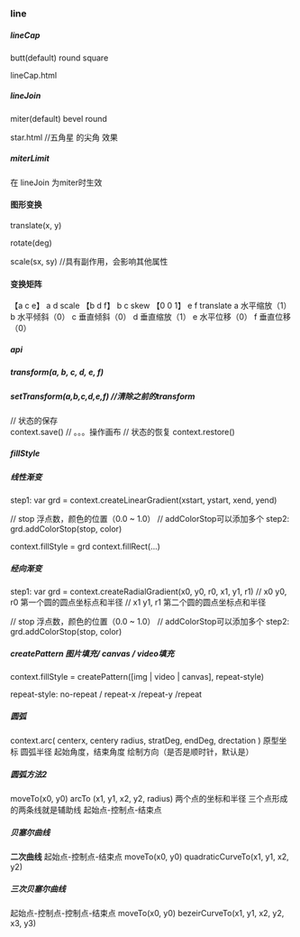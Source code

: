 
### line

##### lineCap
 butt(default)
 round
 square

 lineCap.html

##### lineJoin
 miter(default)
 bevel
 round

 star.html //五角星 的尖角 效果


##### miterLimit 
在 lineJoin 为miter时生效 

#### 图形变换

translate(x, y)

rotate(deg)

scale(sx, sy) //具有副作用，会影响其他属性

#### 变换矩阵
【a c e】  a d scale
【b d f】  b c skew
【0 0 1】  e f translate
 a 水平缩放（1）
 b 水平倾斜（0）
 c 垂直倾斜（0）
 d 垂直缩放（1）
 e 水平位移（0）
 f 垂直位移（0）
 ##### api
 ##### transform(a, b, c, d, e, f)
 ##### setTransform(a,b,c,d,e,f) //清除之前的transform

// 状态的保存    
context.save()
// 。。。操作画布
// 状态的恢复
context.restore()

##### fillStyle

##### 线性渐变
step1: var grd = context.createLinearGradient(xstart, ystart, xend, yend)

// stop 浮点数，颜色的位置（0.0 ~ 1.0）
// addColorStop可以添加多个
step2: grd.addColorStop(stop, color)

context.fillStyle = grd
context.fillRect(...)

##### 经向渐变
step1: var grd = context.createRadialGradient(x0, y0, r0, x1, y1, r1)
// x0 y0, r0 第一个圆的圆点坐标点和半径
// x1 y1, r1 第二个圆的圆点坐标点和半径

// stop 浮点数，颜色的位置（0.0 ~ 1.0）
// addColorStop可以添加多个
step2: grd.addColorStop(stop, color)

##### createPattern 图片填充/ canvas / video填充
context.fillStyle = createPattern([img | video | canvas], repeat-style)

repeat-style: no-repeat / repeat-x /repeat-y /repeat


##### 圆弧
context.arc(
    centerx, centery
    radius,
    stratDeg, endDeg,
    drectation
)
原型坐标
圆弧半径
起始角度，结束角度
绘制方向（是否是顺时针，默认是）

##### 圆弧方法2
moveTo(x0, y0)
arcTo (x1, y1, x2, y2, radius) 两个点的坐标和半径
三个点形成的两条线就是辅助线
起始点-控制点-结束点

##### 贝塞尔曲线
**二次曲线**
起始点-控制点-结束点
moveTo(x0, y0)
quadraticCurveTo(x1, y1, x2, y2)

##### 三次贝塞尔曲线
起始点-控制点-控制点-结束点
moveTo(x0, y0)
bezeirCurveTo(x1, y1, x2, y2, x3, y3)